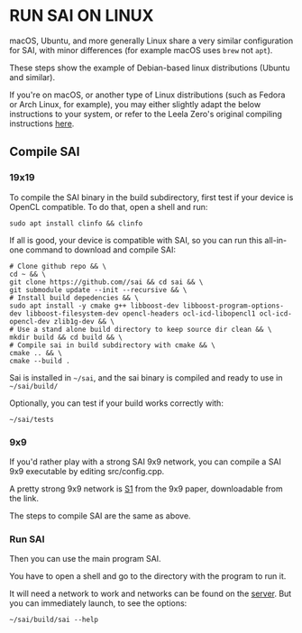 # RUN SAI ON LINUX

macOS, Ubuntu, and more generally Linux share a very similar configuration for SAI,
 with minor differences (for example macOS uses `brew` not `apt`).

These steps show the example of Debian-based linux distributions (Ubuntu and similar).

If you're on macOS, or another type of Linux distributions (such as Fedora or Arch
 Linux, for example), you may either slightly adapt the below instructions to your
 system, or refer to the Leela Zero's original compiling instructions
 [here](https://github.com/leela-zero/leela-zero#compiling-autogtp-andor-leela-zero).

## Compile SAI

### 19x19

To compile the SAI binary in the build subdirectory, first test if your device is OpenCL compatible. To do that, open a shell and run:

```Shell
sudo apt install clinfo && clinfo
```

If all is good, your device is compatible with SAI, so you can run this all-in-one command to download and compile SAI:

```Shell
# Clone github repo && \
cd ~ && \
git clone https://github.com//sai && cd sai && \
git submodule update --init --recursive && \
# Install build depedencies && \
sudo apt install -y cmake g++ libboost-dev libboost-program-options-dev libboost-filesystem-dev opencl-headers ocl-icd-libopencl1 ocl-icd-opencl-dev zlib1g-dev && \
# Use a stand alone build directory to keep source dir clean && \
mkdir build && cd build && \
# Compile sai in build subdirectory with cmake && \
cmake .. && \
cmake --build .
```

Sai is installed in `~/sai`, and the sai binary is compiled and ready
 to use in `~/sai/build/`

Optionally, you can test if your build works correctly with:

```Shell
~/sai/tests
```

### 9x9

If you'd rather play with a strong SAI 9x9 network, you can compile a
SAI 9x9 executable by editing src/config.cpp.

A pretty strong 9x9 network is
 [S1](http://sai.unich.it/networks/94619dea457de054503cec030269ce842c47055ba51e96db8fee841dfbaf05f9.gz) from the 9x9 paper, downloadable from the link.

The steps to compile SAI are the same as above.

### Run SAI

Then you can use the main program SAI.

You have to open a shell and go to the directory with the
program to run it.

It will need a network to work and networks can be
found on the [server](http://sai.unich.it/). But you can immediately
launch, to see the options:

```Shell
~/sai/build/sai --help
```
